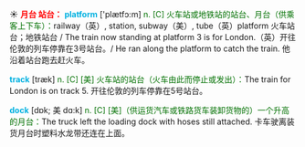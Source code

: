 ☀ <font color="red">**月台 站台：**</font>
<font color="sky blue">**platform**</font> ['plætfɔ:m] 
<font color="rgb(227, 108, 9)">n. [C] 火车站或地铁站的站台、月台（供乘客上下车）：</font>railway（英）, station, subway（美）, tube（英）platform 火车站台；地铁站台 / The train now standing at platform 3 is for London.（英）开往伦敦的列车停靠在3号站台。/ He ran along the platform to catch the train. 他沿着站台跑去赶火车。

<font color="sky blue">**track**</font> [træk] 
<font color="rgb(227, 108, 9)">n. [C] [美] 火车站的站台（火车由此而停止或发出）：</font>The train for London is on track 5. 开往伦敦的列车停靠在5号站台。
           
<font color="sky blue">**dock**</font> [dɒk; 美 dɑ:k]
<font color="rgb(227, 108, 9)">n. [C] [美]（供运货汽车或铁路货车装卸货物的）一个升高的月台：</font>The truck left the loading dock with hoses still attached. 卡车驶离装货月台时塑料水龙带还连在上面。

